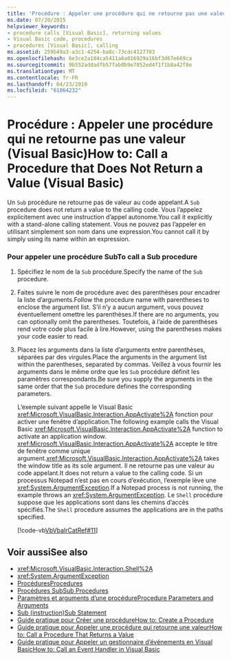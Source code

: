 ```yaml
---
title: 'Procédure : Appeler une procédure qui ne retourne pas une valeur (Visual Basic)'
ms.date: 07/20/2015
helpviewer_keywords:
- procedure calls [Visual Basic], returning values
- Visual Basic code, procedures
- procedures [Visual Basic], calling
ms.assetid: 259b49a3-a3c1-4254-ba8c-73cdc4127703
ms.openlocfilehash: 6e3ce2a184ca5411a6a016929a16bf3d67e669ca
ms.sourcegitcommit: 9b552addadfb57fab0b9e7852ed4f1f1b8a42f8e
ms.translationtype: MT
ms.contentlocale: fr-FR
ms.lasthandoff: 04/23/2019
ms.locfileid: "61864232"
---
```

# <a name="how-to-call-a-procedure-that-does-not-return-a-value-visual-basic"></a><span data-ttu-id="9de7b-102">Procédure : Appeler une procédure qui ne retourne pas une valeur (Visual Basic)</span><span class="sxs-lookup"><span data-stu-id="9de7b-102">How to: Call a Procedure that Does Not Return a Value (Visual Basic)</span></span>
<span data-ttu-id="9de7b-103">Un `Sub` procédure ne retourne pas de valeur au code appelant.</span><span class="sxs-lookup"><span data-stu-id="9de7b-103">A `Sub` procedure does not return a value to the calling code.</span></span> <span data-ttu-id="9de7b-104">Vous l’appelez explicitement avec une instruction d’appel autonome.</span><span class="sxs-lookup"><span data-stu-id="9de7b-104">You call it explicitly with a stand-alone calling statement.</span></span> <span data-ttu-id="9de7b-105">Vous ne pouvez pas l’appeler en utilisant simplement son nom dans une expression.</span><span class="sxs-lookup"><span data-stu-id="9de7b-105">You cannot call it by simply using its name within an expression.</span></span>  
  
### <a name="to-call-a-sub-procedure"></a><span data-ttu-id="9de7b-106">Pour appeler une procédure Sub</span><span class="sxs-lookup"><span data-stu-id="9de7b-106">To call a Sub procedure</span></span>  
  
1. <span data-ttu-id="9de7b-107">Spécifiez le nom de la `Sub` procédure.</span><span class="sxs-lookup"><span data-stu-id="9de7b-107">Specify the name of the `Sub` procedure.</span></span>  
  
2. <span data-ttu-id="9de7b-108">Faites suivre le nom de procédure avec des parenthèses pour encadrer la liste d’arguments.</span><span class="sxs-lookup"><span data-stu-id="9de7b-108">Follow the procedure name with parentheses to enclose the argument list.</span></span> <span data-ttu-id="9de7b-109">S’il n’y a aucun argument, vous pouvez éventuellement omettre les parenthèses.</span><span class="sxs-lookup"><span data-stu-id="9de7b-109">If there are no arguments, you can optionally omit the parentheses.</span></span> <span data-ttu-id="9de7b-110">Toutefois, à l’aide de parenthèses rend votre code plus facile à lire.</span><span class="sxs-lookup"><span data-stu-id="9de7b-110">However, using the parentheses makes your code easier to read.</span></span>  
  
3. <span data-ttu-id="9de7b-111">Placez les arguments dans la liste d’arguments entre parenthèses, séparées par des virgules.</span><span class="sxs-lookup"><span data-stu-id="9de7b-111">Place the arguments in the argument list within the parentheses, separated by commas.</span></span> <span data-ttu-id="9de7b-112">Veillez à vous fournir les arguments dans le même ordre que les `Sub` procédure définit les paramètres correspondants.</span><span class="sxs-lookup"><span data-stu-id="9de7b-112">Be sure you supply the arguments in the same order that the `Sub` procedure defines the corresponding parameters.</span></span>  
  
     <span data-ttu-id="9de7b-113">L’exemple suivant appelle le Visual Basic <xref:Microsoft.VisualBasic.Interaction.AppActivate%2A> fonction pour activer une fenêtre d’application.</span><span class="sxs-lookup"><span data-stu-id="9de7b-113">The following example calls the Visual Basic <xref:Microsoft.VisualBasic.Interaction.AppActivate%2A> function to activate an application window.</span></span> <span data-ttu-id="9de7b-114"><xref:Microsoft.VisualBasic.Interaction.AppActivate%2A> accepte le titre de fenêtre comme unique argument.</span><span class="sxs-lookup"><span data-stu-id="9de7b-114"><xref:Microsoft.VisualBasic.Interaction.AppActivate%2A> takes the window title as its sole argument.</span></span> <span data-ttu-id="9de7b-115">Il ne retourne pas une valeur au code appelant.</span><span class="sxs-lookup"><span data-stu-id="9de7b-115">It does not return a value to the calling code.</span></span> <span data-ttu-id="9de7b-116">Si un processus Notepad n’est pas en cours d’exécution, l’exemple lève une <xref:System.ArgumentException>.</span><span class="sxs-lookup"><span data-stu-id="9de7b-116">If a Notepad process is not running, the example throws an <xref:System.ArgumentException>.</span></span> <span data-ttu-id="9de7b-117">Le `Shell` procédure suppose que les applications sont dans les chemins d’accès spécifiés.</span><span class="sxs-lookup"><span data-stu-id="9de7b-117">The `Shell` procedure assumes the applications are in the paths specified.</span></span>  
  
     [!code-vb[VbVbalrCatRef#11](~/samples/snippets/visualbasic/VS_Snippets_VBCSharp/VbVbalrCatRef/VB/Class1.vb#11)]  
  
## <a name="see-also"></a><span data-ttu-id="9de7b-118">Voir aussi</span><span class="sxs-lookup"><span data-stu-id="9de7b-118">See also</span></span>

- <xref:Microsoft.VisualBasic.Interaction.Shell%2A>
- <xref:System.ArgumentException>
- [<span data-ttu-id="9de7b-119">Procédures</span><span class="sxs-lookup"><span data-stu-id="9de7b-119">Procedures</span></span>](./index.md)
- [<span data-ttu-id="9de7b-120">Procédures Sub</span><span class="sxs-lookup"><span data-stu-id="9de7b-120">Sub Procedures</span></span>](./sub-procedures.md)
- [<span data-ttu-id="9de7b-121">Paramètres et arguments d’une procédure</span><span class="sxs-lookup"><span data-stu-id="9de7b-121">Procedure Parameters and Arguments</span></span>](./procedure-parameters-and-arguments.md)
- [<span data-ttu-id="9de7b-122">Sub (instruction)</span><span class="sxs-lookup"><span data-stu-id="9de7b-122">Sub Statement</span></span>](../../../../visual-basic/language-reference/statements/sub-statement.md)
- [<span data-ttu-id="9de7b-123">Guide pratique pour Créer une procédure</span><span class="sxs-lookup"><span data-stu-id="9de7b-123">How to: Create a Procedure</span></span>](./how-to-create-a-procedure.md)
- [<span data-ttu-id="9de7b-124">Guide pratique pour Appeler une procédure qui retourne une valeur</span><span class="sxs-lookup"><span data-stu-id="9de7b-124">How to: Call a Procedure That Returns a Value</span></span>](./how-to-call-a-procedure-that-returns-a-value.md)
- [<span data-ttu-id="9de7b-125">Guide pratique pour Appeler un gestionnaire d’événements en Visual Basic</span><span class="sxs-lookup"><span data-stu-id="9de7b-125">How to: Call an Event Handler in Visual Basic</span></span>](./how-to-call-an-event-handler.md)
